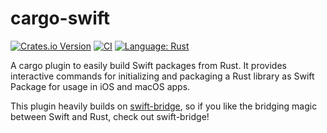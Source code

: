 # cargo-swift
[![Crates.io Version](https://img.shields.io/crates/v/cargo-swift)](https://crates.io/crates/cargo-swift)
[![CI](https://github.com/antoniusnaumann/cargo-swift/actions/workflows/ci.yml/badge.svg)](https://github.com/antoniusnaumann/cargo-swift/actions)
[![Language: Rust](https://img.shields.io/badge/Language-Rust-F46623)](https://www.rust-lang.org)

A cargo plugin to easily build Swift packages from Rust. It provides interactive commands for initializing and packaging a Rust library as Swift Package for usage in iOS and macOS apps.

This plugin heavily builds on [swift-bridge](https://github.com/chinedufn/swift-bridge), so if you like the bridging magic between Swift and Rust, check out swift-bridge!


